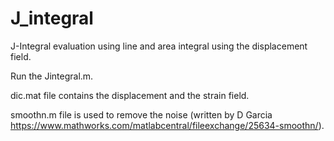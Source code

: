 # J_integral
J-Integral evaluation using line and area integral using the displacement field.


Run the Jintegral.m.


dic.mat file contains the displacement and the strain field. 


smoothn.m file is used to remove the noise (written by D Garcia https://www.mathworks.com/matlabcentral/fileexchange/25634-smoothn/).
